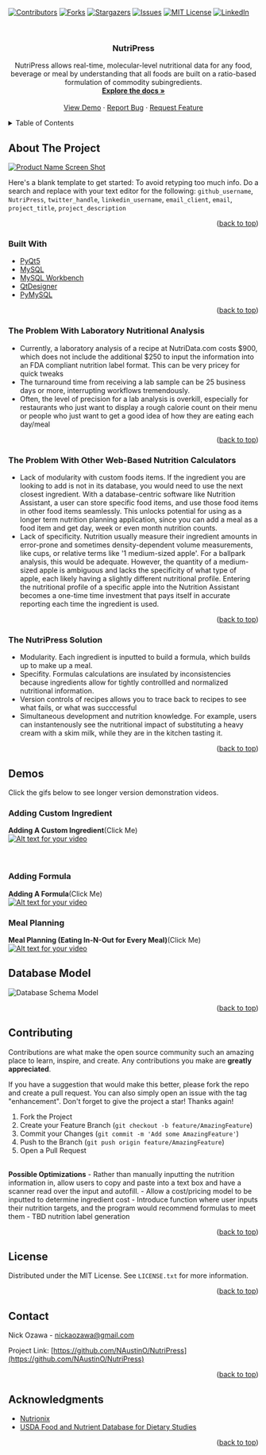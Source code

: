 <div id="top"></div>
<!--
*** Thanks for checking out the Best-README-Template. If you have a suggestion
*** that would make this better, please fork the repo and create a pull request
*** or simply open an issue with the tag "enhancement".
*** Don't forget to give the project a star!
*** Thanks again! Now go create something AMAZING! :D
-->



<!-- PROJECT SHIELDS -->
<!--
*** I'm using markdown "reference style" links for readability.
*** Reference links are enclosed in brackets [ ] instead of parentheses ( ).
*** See the bottom of this document for the declaration of the reference variables
*** for contributors-url, forks-url, etc. This is an optional, concise syntax you may use.
*** https://www.markdownguide.org/basic-syntax/#reference-style-links
-->
[![Contributors][contributors-shield]][contributors-url]
[![Forks][forks-shield]][forks-url]
[![Stargazers][stars-shield]][stars-url]
[![Issues][issues-shield]][issues-url]
[![MIT License][license-shield]][license-url]
[![LinkedIn][linkedin-shield]][linkedin-url]



<!-- PROJECT LOGO -->
<br />

<h3 align="center">NutriPress</h3>

  <p align="center">
    NutriPress allows real-time, molecular-level nutritional data for any food, beverage or meal by understanding that all foods are built on a ratio-based formulation of commodity subingredients. 
    <br />
    <a href="https://github.com/NAustinO/NutriPress"><strong>Explore the docs »</strong></a>
    <br />
    <br />
    <a href="#demos">View Demo</a>
    ·
    <a href="https://github.com/NAustinO/NutriPress/issues">Report Bug</a>
    ·
    <a href="https://github.com/NAustinO/NutriPress/issues">Request Feature</a>
  </p>
</div>



<!-- TABLE OF CONTENTS -->
<details>
  <summary>Table of Contents</summary>
  <ol>
    <li>
      <a href="#about-the-project">About The Project</a>
      <ul>
        <li><a href="#built-with">Built With</a></li>
        <li><a href="#the-problem-with-laboratory-nutritional-analysis">The Problem</a></li>
        <li><a href="#the-problem-with-other-web-based-nutrition-calculators">The Disadvantages of Other Web-Based Nutrition Calculators</a></li>
        <li><a href="#built-with">Built With</a></li>
      </ul>
    </li>
    <li>
      <a href="#demos">Demos</a>
      <ul>
        <li><a href="#adding-custom-ingredient">Adding A Custom Ingredient</a></li>
        <li><a href="#adding-formula">Adding A Formula</a></li>
        <li><a href="#meal-planning">Meal Planning</a></li>
      </ul>
    </li>
    <li><a href="#database-model">Database Model</a></li>
    <li><a href="#contributing">Contributing</a></li>
    <li><a href="#license">License</a></li>
    <li><a href="#contact">Contact</a></li>
    <li><a href="#acknowledgments">Acknowledgments</a></li>
  </ol>
</details>



<!-- ABOUT THE PROJECT -->
## About The Project

[![Product Name Screen Shot][product-screenshot]](https://example.com)

Here's a blank template to get started: To avoid retyping too much info. Do a search and replace with your text editor for the following: `github_username`, `NutriPress`, `twitter_handle`, `linkedin_username`, `email_client`, `email`, `project_title`, `project_description`

<p align="right">(<a href="#top">back to top</a>)</p>



### Built With

* [PyQt5](https://pypi.org/project/PyQt5/)
* [MySQL](https://www.mysql.com/)
* [MySQL Workbench](https://www.mysql.com/products/workbench/)
* [QtDesigner](https://doc.qt.io/qt-5/qtdesigner-manual.html)
* [PyMySQL](https://pypi.org/project/PyMySQL/)

<p align="right">(<a href="#top">back to top</a>)</p>



### The Problem With Laboratory Nutritional Analysis

* Currently, a laboratory analysis of a recipe at NutriData.com costs $900, which does not include the additional $250 to input the information into an FDA compliant nutrition label format. This can be very pricey for quick tweaks 
*  The turnaround time from receiving a lab sample can be 25 business days or more, interrupting workflows tremendously. 
* Often, the level of precision for a lab analysis is overkill, especially for restaurants who just want to display a rough calorie count on their menu or people who just want to get a good idea of how they are eating each day/meal


<p align="right">(<a href="#top">back to top</a>)</p>

### The Problem With Other Web-Based Nutrition Calculators


* Lack of modularity with custom foods items. If the ingredient you are looking to add is not in its database, you would need to use the next closest ingredient. With a database-centric software like Nutrition Assistant, a user can store specific food items, and use those food items in other food items seamlessly. This unlocks potential for using as a longer term nutrition planning application, since you can add a meal as a food item and get day, week or even month nutrition counts. 
* Lack of specificity. Nutrition usually measure their ingredient amounts in error-prone and sometimes density-dependent volume measurements, like cups, or relative terms like '1 medium-sized apple'. For a ballpark analysis, this would be adequate. However, the quantity of a medium-sized apple is ambiguous and lacks the specificity of what type of apple, each likely having a slightly different nutritional profile. Entering the nutritional profile of a specific apple into the Nutrition Assistant becomes a one-time time investment that pays itself in accurate reporting each time the ingredient is used. 

<p align="right">(<a href="#top">back to top</a>)</p>

### The NutriPress Solution

* Modularity. Each ingredient is inputted to build a formula, which builds up to make up a meal. 
* Specifity. Formulas calculations are insulated by inconsistencies because ingredients allow for tightly controllled and normalized nutritional information. 
* Version controls of recipes allows you to trace back to recipes to see what fails, or what was succcessful
* Simultaneous development and nutrition knowledge. For example, users can instantenously see the nutritional impact of substituting a heavy cream with a skim milk, while they are in the kitchen tasting it.


<p align="right">(<a href="#top">back to top</a>)</p>





<!-- GETTING STARTED -->
## Demos

Click the gifs below to see longer version demonstration videos.

### Adding Custom Ingredient

<b>Adding A Custom Ingredient</b>(Click Me)<br>
[![Alt text for your video](https://github.com/NAustinO/Nutrition-Assistant/blob/main/pjrd/static/media/Ingredient%20Demo.gif)](https://youtu.be/7RdvEvMmKS0)
<br><br><br>

### Adding Formula

<b>Adding A Formula</b>(Click Me)<br>
[![Alt text for your video](https://github.com/NAustinO/Nutrition-Assistant/blob/main/pjrd/static/media/Formula%20Demo.gif)](https://youtu.be/r32Fz2kW1Sw)

### Meal Planning
<b>Meal Planning (Eating In-N-Out for Every Meal)</b>(Click Me)<br>
[![Alt text for your video](https://github.com/NAustinO/Nutrition-Assistant/blob/main/pjrd/static/media/Meal%20Plan%20Demo.gif)](https://youtu.be/SckZJl_-Ysc)


<!-- USAGE EXAMPLES -->
## Database Model

![Database Schema Model](https://github.com/NAustinO/Nutrition-Assistant/blob/main/db/schema.png?raw=true)


<p align="right">(<a href="#top">back to top</a>)</p>





<!-- CONTRIBUTING -->
## Contributing

Contributions are what make the open source community such an amazing place to learn, inspire, and create. Any contributions you make are **greatly appreciated**.

If you have a suggestion that would make this better, please fork the repo and create a pull request. You can also simply open an issue with the tag "enhancement".
Don't forget to give the project a star! Thanks again!

1. Fork the Project
2. Create your Feature Branch (`git checkout -b feature/AmazingFeature`)
3. Commit your Changes (`git commit -m 'Add some AmazingFeature'`)
4. Push to the Branch (`git push origin feature/AmazingFeature`)
5. Open a Pull Request

<br>
<b>Possible Optimizations</b>
- Rather than manually inputting the nutrition information in, allow users to copy and paste into a text box and have a scanner read over the input and autofill.  
- Allow a cost/pricing model to be inputted to determine ingredient cost 
- Introduce function where user inputs their nutrition targets, and the program would recommend formulas to meet them
- TBD nutrition label generation


<p align="right">(<a href="#top">back to top</a>)</p>



<!-- LICENSE -->
## License

Distributed under the MIT License. See `LICENSE.txt` for more information.

<p align="right">(<a href="#top">back to top</a>)</p>



<!-- CONTACT -->
## Contact

Nick Ozawa - nickaozawa@gmail.com

Project Link: [https://github.com/NAustinO/NutriPress](https://github.com/NAustinO/NutriPress)

<p align="right">(<a href="#top">back to top</a>)</p>



<!-- ACKNOWLEDGMENTS -->
## Acknowledgments

* [Nutrionix](https://github.com/nutritionix/nutrition-label)
* [USDA Food and Nutrient Database for Dietary Studies](https://www.ars.usda.gov/ARSUserFiles/80400530/apps/FNDDS_2017-2018_ACCESS.EXE)

<p align="right">(<a href="#top">back to top</a>)</p>



<!-- MARKDOWN LINKS & IMAGES -->
<!-- https://www.markdownguide.org/basic-syntax/#reference-style-links -->
[contributors-shield]: https://img.shields.io/github/contributors/NAustinO/NutriPress.svg?style=for-the-badge
[contributors-url]: https://github.com/NAustinO/NutriPress/graphs/contributors
[forks-shield]: https://img.shields.io/github/forks/NAustinO/NutriPress.svg?style=for-the-badge
[forks-url]: https://github.com/NAustinO/NutriPress/network/members
[stars-shield]: https://img.shields.io/github/stars/NAustinO/NutriPress.svg?style=for-the-badge
[stars-url]: https://github.com/NAustinO/NutriPress/stargazers
[issues-shield]: https://img.shields.io/github/issues/NAustinO/NutriPress.svg?style=for-the-badge
[issues-url]: https://github.com/NAustinO/NutriPress/issues
[license-shield]: https://img.shields.io/github/license/NAustinO/NutriPress.svg?style=for-the-badge
[license-url]: https://github.com/NAustinO/NutriPress/blob/master/LICENSE.txt
[linkedin-shield]: https://img.shields.io/badge/-LinkedIn-black.svg?style=for-the-badge&logo=linkedin&colorB=555
[linkedin-url]: https://www.linkedin.com/in/nick-ozawa/
[product-screenshot]: images/screenshot.png
